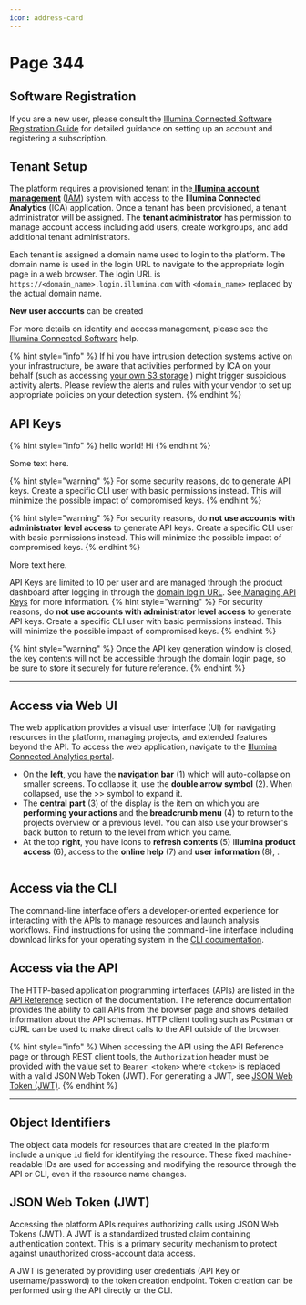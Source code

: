 ```yaml
---
icon: address-card
---
```


# Page 344

## Software Registration

If you are a new user, please consult the [Illumina Connected Software Registration Guide](https://help.connected.illumina.com/account-management/rg-registration) for detailed guidance on setting up an account and registering a subscription.

## Tenant Setup

The platform requires a provisioned tenant in the[ **Illumina account management**](https://help.connected.illumina.com/account-management/admin-console) ([IAM](https://help.connected.illumina.com/account-management/admin-console)) system with access to the **Illumina Connected Analytics** (ICA) application. Once a tenant has been provisioned, a tenant administrator will be assigned. The **tenant administrator** has permission to manage account access including add users, create workgroups, and add additional tenant administrators.

Each tenant is assigned a domain name used to login to the platform. The domain name is used in the login URL to navigate to the appropriate login page in a web browser. The login URL is `https://<domain_name>.login.illumina.com` with `<domain_name>` replaced by the actual domain name.

**New user accounts** can be created

For more details on identity and access management, please see the [Illumina Connected Software](https://help.connected.illumina.com/) help.

{% hint style="info" %}
If hi you have intrusion detection systems active on your infrastructure, be aware that activities performed by ICA on your behalf (such as accessing [your own S3 storage](home/h-storage/s-awss3/) ) might trigger suspicious activity alerts. Please review the alerts and rules with your vendor to set up appropriate policies on your detection system.
{% endhint %}



## API Keys

{% hint style="info" %}
hello world! Hi
{% endhint %}

Some text here.

{% hint style="warning" %\}
For some security reasons, do to generate API keys. Create a specific CLI user with basic permissions instead. This will minimize the possible impact of compromised keys. 
{% endhint %\}



{% hint style="warning" %\} For security reasons, do **not use accounts with administrator level access** to generate API keys. Create a specific CLI user with basic permissions instead. This will minimize the possible impact of compromised keys. 
{% endhint %\}

More text here.

API Keys are limited to 10 per user and are managed through the product dashboard after logging in through the [domain login URL](https://ilmn.login.illumina.com/platform-home/#/home). See[ Managing API Keys](https://help.connected.illumina.com/account-management/platform-home#manage-api-keys) for more information. \{% hint style="warning" %\} For security reasons, do **not use accounts with administrator level access** to generate API keys. Create a specific CLI user with basic permissions instead. This will minimize the possible impact of compromised keys. \{% endhint %\}

{% hint style="warning" %\}
Once the API key generation window is closed, the key contents will not be accessible through the domain login page, so be sure to store it securely for future reference. 
{% endhint %\}

***

## Access via Web UI

The web application provides a visual user interface (UI) for navigating resources in the platform, managing projects, and extended features beyond the API. To access the web application, navigate to the [Illumina Connected Analytics portal](https://ica.illumina.com/ica).

* On the **left**, you have the **navigation bar** (1) which will auto-collapse on smaller screens. To collapse it, use the **double arrow symbol** (2). When collapsed, use the >> symbol to expand it.
* The **central** **part** (3) of the display is the item on which you are **performing your actions** and the **breadcrumb** **menu** (4) to return to the projects overview or a previous level. You can also use your browser's back button to return to the level from which you came.
* At the top **right**, you have icons to **refresh contents** (5) I**llumina product access** (6), access to the **online help** (7) and **user** **information** (8), .

<figure><img src=".gitbook/assets/image%20(45).png" alt=""><figcaption></figcaption></figure>

## Access via the CLI

The command-line interface offers a developer-oriented experience for interacting with the APIs to manage resources and launch analysis workflows. Find instructions for using the command-line interface including download links for your operating system in the [CLI documentation](command-line-interface/cli-installation.md).

## Access via the API

The HTTP-based application programming interfaces (APIs) are listed in the [API Reference](reference/r-api.md) section of the documentation. The reference documentation provides the ability to call APIs from the browser page and shows detailed information about the API schemas. HTTP client tooling such as Postman or cURL can be used to make direct calls to the API outside of the browser.

{% hint style="info" %\} 
When accessing the API using the API Reference page or through REST client tools, the `Authorization` header must be provided with the value set to `Bearer <token>` where `<token>` is replaced with a valid JSON Web Token (JWT). For generating a JWT, see [JSON Web Token (JWT)](gs-getstarted.md#json-web-token-jwt). 
{% endhint %\}

***

## Object Identifiers

The object data models for resources that are created in the platform include a unique `id` field for identifying the resource. These fixed machine-readable IDs are used for accessing and modifying the resource through the API or CLI, even if the resource name changes.

## JSON Web Token (JWT)

Accessing the platform APIs requires authorizing calls using JSON Web Tokens (JWT). A JWT is a standardized trusted claim containing authentication context. This is a primary security mechanism to protect against unauthorized cross-account data access.

A JWT is generated by providing user credentials (API Key or username/password) to the token creation endpoint. Token creation can be performed using the API directly or the CLI.
